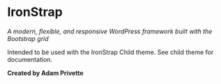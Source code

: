 # IronStrap
*A modern, flexible, and responsive WordPress framework built with the Bootstrap grid*

Intended to be used with the IronStrap Child theme.  See child theme for documentation.

**Created by Adam Privette**